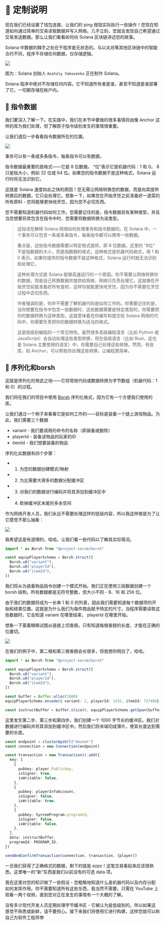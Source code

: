 # 🤔 定制说明

现在我们已经设置了钱包连接，让我们的 ping 按钮实际执行一些操作！您现在知道如何通过简单的交易读取数据并写入网络。几乎立刻，您就会发现自己希望通过交易发送数据。那么让我们看看如何向 Solana 区块链讲述您的故事。

Solana 中数据的棘手之处在于程序是无状态的。与以太坊等其他区块链中的智能合约不同，程序不存储任何数据，仅存储逻辑。

![](./img/upload_1.png)

图为：Solana 创始人 `Anatoly Yakovenko` 正在制作 Solana。

Solana 程序中绝对不存储任何内容。它不知道所有者是谁，甚至不知道是谁部署了它。一切都存储在帐户内。

## 📧 指令数据

我们要深入了解一下。在实践中，我们在本节中要做的很多事情将由像 Anchor 这样的库为我们处理，但了解原子指令级别发生的事情很重要。

让我们退后一步看看指令数据所在的位置。

![](./img/upload_2.png)


事务可以有一条或多条指令，每条指令可以有数据。

指令数据最重要的是格式——它是 8 位数据。 “位”表示它是机器代码：1 和 0。 8 只是指大小，例如 32 位或 64 位。如果您的指令数据不是这种格式，Solana 运行时将无法识别它。

这就是 Solana 速度如此之快的原因！您无需让网络转换您的数据，而是向其提供转换后的数据，它只会处理它。想象一下，如果您在开始烹饪之前准备好一道菜的所有原料 - 您将能够更快地烹饪，因为您不必切东西。

您不需要知道机器代码如何工作。您需要记住的是，指令数据具有某种类型，并且当您想要将其包含在指令中时，您需要将数据转换为该类型。

> 这段话在解释 Solana 网络如何处理事务和指令数据的。在 Solana 中，一个事务可以包含一条或多条指令，每条指令都可以携带一些数据。
>
> 重点是，这些指令数据需要以特定格式提供，即 8 位数据。这里的 “8位” 不是指数据的大小，而是指数据的格式，这种格式是机器代码格式，用 1 和 0 表示。如果你提供的指令数据不是这种格式，Solana 运行时就无法识别和处理它。
>
> 这种处理方式是 Solana 能够高速运行的一个原因。你不需要让网络转换你的数据，而是自己转换数据并提供给网络，网络只负责处理它。这就像在开始烹饪前就准备好所有食材，这样你就能更快地烹饪，因为你不需要在烹饪过程中去切东西。
>
> 作者强调的是，你并不需要了解机器代码是如何工作的。你需要记住的是，当你想要在指令中包含一些数据时，这些数据需要是特定类型的，你需要把你的数据转换为这种类型。这就意味着在你编写和提交给 Solana 网络的代码中，你需要负责把你的数据转换为适当的格式。
>
> 这是低级别编程的一个常见特性。虽然很多高级编程语言（比如 Python 或 JavaScript）会自动处理这些类型转换，但在低级语言（比如 Rust，这也是 Solana 主要使用的语言）中，你需要自己处理这些转换。然而，有些库，如 Anchor，可以帮助你处理这些转换，让编程更简单。

## 🔨 序列化和borsh


这就是序列化的用武之地——它将常规代码或数据转换为字节数组（机器代码：1 和 0）的过程。

我们将在我们的项目中使用 [Borsh](https://borsh.io/) 序列化格式，因为它有一个方便我们使用的库。

让我们通过一个例子来看看它是如何工作的——目标是装备一个链上游戏物品。为此，我们需要三个数据

- variant - 我们要调用的命令的名称（即装备或删除）
- playerId - 装备该物品的玩家的ID
- itemId - 我们想要装备的物品

序列化此数据有四个步骤：

- 1. 为您的数据创建模式/映射
- 2. 为比需要大得多的数据分配缓冲区
- 3. 对我们的数据进行编码并将其添加到缓冲区中
- 4. 砍掉缓冲区末尾的多余空间

作为网络开发人员，我们永远不需要处理这样的低级内容，所以我这样做是为了让它感觉不那么抽象：

![](./img/upload_3.png)

我希望这是有道理的，哈哈。让我们看一些代码以了解其实际情况。

```ts
import * as Borsh from "@project-serum/borsh"

const equipPlayerSchema = Borsh.struct([
  Borsh.u8("variant"),
  Borsh.u8("playerId"),
  Borsh.u8("itemId"),
])
```

我们将从为装备物品指令创建一个模式开始。我们正在使用三段数据创建一个 borsh 结构，所有数据都是无符号整数，但大小不同 - 8、16 和 256 位。

由于我们的数据将成为一长串 1 和 0 的列表，因此我们需要知道每个数据项的开始和结束位置。这就是为什么我们为每件商品赋予特定的尺寸。当程序需要读取这些数据时，它会知道 variant 在哪里结束， playerId 在哪里开始。

想象一下蒙着眼睛试图从链接上切香肠。只有知道每根香肠的长度，才能在正确的位置切。

![](./img/upload_4.png)

在我们的例子中，第二根和第三根香肠会长很多，但我想你明白了，哈哈。


```ts
import * as Borsh from "@project-serum/borsh"

const equipPlayerSchema = Borsh.struct([
  Borsh.u8("variant"),
  Borsh.u8("playerId"),
  Borsh.u8("itemId"),
])

const buffer = Buffer.alloc(1000)
equipPlayerSchems.encode({ variant: 2, playerId: 1435, itemId: 737498}, buffer)

const instructBuffer = buffer.slice(0, equipPlayerSchems.getSpan(buffer))
```

这里发生第二步、第三步和第四步。我们创建一个 1000 字节长的缓冲区。我们对数据进行编码并将其添加到缓冲区中。然后我们将末端切成薄片，使其长度达到需要的长度。

```ts
const endpoint = clusterApiUrl("devnet")
const connection = new Connection(endpoint)

const transaction = new Transaction().add({
  key: [
    {
      pubkey: player.Publickey,
      isSigner: true,
      isWritable: false,
    },
    {
      pubkey: playerInfoAccount,
      isSigner: false,
      isWritable: true,
    },
    {
      pubkey: SystemProgram.programId,
      isSigner: false,
      isWritable: false,
    },
  ],
  data: instructBuffer,
  programId: PROGRAM_ID,
})

sendAndConfirmTransaction(connection, transaction, [player])
```

一旦我们获得了正确格式的数据，剩下的就是 ezpz！这笔交易看起来应该很熟悉。这里唯一的“新”东西是我们以前没有的可选 data 项。

我在这里对您的知识做了一些假设 - 您粗略地知道什么是机器代码以及内存分配如何发挥作用。你不需要知道所有这些东西，我当然不需要。只需在 YouTube 上观看一两个视频，直到您对正在发生的事情有一个大概的了解。


没有多少现代开发人员定期处理字节缓冲区 - 它被认为是低级别的，所以如果这感觉不熟悉或新鲜，请不要担心。接下来我们将使用它进行构建，这样您就可以称自己为软件工程师😎
